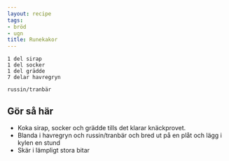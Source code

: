 ```yaml
---
layout: recipe
tags:
- bröd
- ugn
title: Runekakor
---
```



```
1 del sirap
1 del socker
1 del grädde
7 delar havregryn

russin/tranbär
```

## Gör så här
* Koka sirap, socker och grädde tills det klarar knäckprovet.
* Blanda i havregryn och russin/tranbär och bred ut på en plåt och lägg i kylen en stund
* Skär i lämpligt stora bitar
